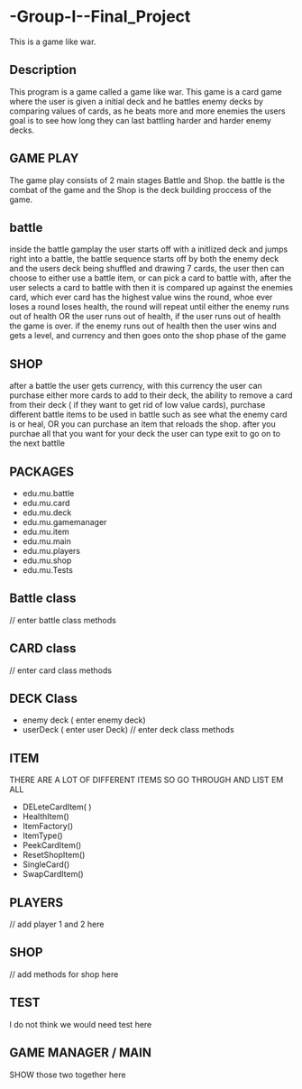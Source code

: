# -Group-I--Final_Project
This is a game like war.

## Description
This program is a game called a game like war. This game is a card game where the user is given a initial deck and he battles enemy decks by comparing values of cards, as he beats more and more enemies the users goal is to see how long they can last battling harder and harder enemy decks. 

## GAME PLAY 
The game play consists of 2 main stages Battle and Shop. the battle is the combat of the game and the Shop is the deck building proccess of the game.

## battle
inside the battle gamplay the user starts off with a initlized deck and jumps right into a battle, the  battle sequence starts off by both the enemy deck and the users deck being shuffled and drawing 7 cards, the user then can choose to either use a battle item, or can pick a card to battle with, after the user selects a card to battle with then it is compared up against the enemies card, which ever card has the highest value wins the round, whoe ever loses a round loses health, the round will repeat until either the enemy runs out of health OR the user runs out of health, if the user runs out of health the game is over. if the enemy runs out of health then the user wins and gets a level, and currency and then goes onto the shop phase of the game

## SHOP 
after a battle the user gets currency, with this currency the user can purchase either more  cards to add to their deck, the ability to remove a card from their deck ( if they want to get rid of low value cards), purchase different battle items to be used in battle such as see what the enemy card is or heal, OR you can purchase an item that reloads the shop. after you purchae all that you want for your deck the user can type exit to go on to the next battlle


## PACKAGES 
* edu.mu.battle
* edu.mu.card
* edu.mu.deck
* edu.mu.gamemanager
* edu.mu.item
* edu.mu.main
* edu.mu.players
* edu.mu.shop
* edu.mu.Tests


## Battle class 
// enter battle class methods

## CARD class
// enter card class methods 

## DECK Class
* enemy deck ( enter enemy deck)
* userDeck ( enter user Deck)
  // enter deck class methods

## ITEM 
THERE ARE A LOT OF DIFFERENT ITEMS SO GO THROUGH AND LIST EM ALL 
* DELeteCardItem( )
* HealthItem()
* ItemFactory()
* ItemType()
* PeekCardItem()
* ResetShopItem()
* SingleCard()
* SwapCardItem()

## PLAYERS 
// add player 1 and 2 here 

## SHOP
// add methods for shop here 


## TEST
 I do not think we would need test here

## GAME MANAGER / MAIN 
SHOW those two together here 
